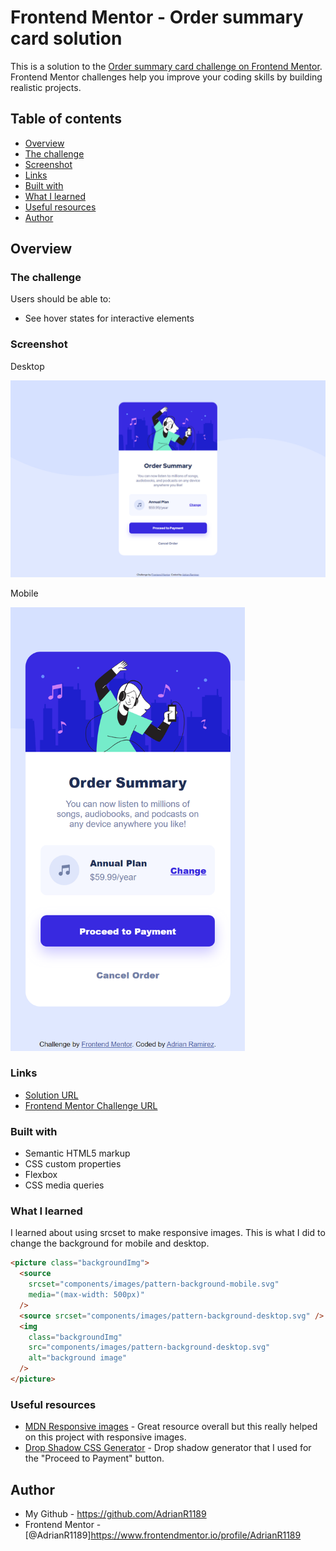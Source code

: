 # Frontend Mentor - Order summary card solution

This is a solution to the [Order summary card challenge on Frontend Mentor](https://www.frontendmentor.io/challenges/order-summary-component-QlPmajDUj). Frontend Mentor challenges help you improve your coding skills by building realistic projects.

## Table of contents

- [Overview](#overview)
- [The challenge](#the-challenge)
- [Screenshot](#screenshot)
- [Links](#links)
- [Built with](#built-with)
- [What I learned](#what-i-learned)
- [Useful resources](#useful-resources)
- [Author](#author)

## Overview

### The challenge

Users should be able to:

- See hover states for interactive elements

### Screenshot

Desktop

![Desktop Screenshot](<Order-Summary-Frontend-Mentor(Desktop-1440w).png>)

Mobile

<img src="https://raw.githubusercontent.com/AdrianR1189/Order-Summary-Frontend-Mentor/main/Order-Summary-Frontend-Mentor(Mobile-375w).png?token=GHSAT0AAAAAACOS2M523ZDBIO3ZOLOSXMP2ZPH2PVA" width="375">

### Links

- [Solution URL](https://order-summary-adrianr1189.pages.dev/)
- [Frontend Mentor Challenge URL](https://www.frontendmentor.io/challenges/order-summary-component-QlPmajDUj)

### Built with

- Semantic HTML5 markup
- CSS custom properties
- Flexbox
- CSS media queries

### What I learned

I learned about using srcset to make responsive images. This is what I did to change the background for mobile and desktop.

```html
<picture class="backgroundImg">
  <source
    srcset="components/images/pattern-background-mobile.svg"
    media="(max-width: 500px)"
  />
  <source srcset="components/images/pattern-background-desktop.svg" />
  <img
    class="backgroundImg"
    src="components/images/pattern-background-desktop.svg"
    alt="background image"
  />
</picture>
```

### Useful resources

- [MDN Responsive images](https://developer.mozilla.org/en-US/docs/Learn/HTML/Multimedia_and_embedding/Responsive_images) - Great resource overall but this really helped on this project with responsive images.
- [Drop Shadow CSS Generator](https://webcode.tools/css-generator/drop-shadow) - Drop shadow generator that I used for the "Proceed to Payment" button.

## Author

- My Github - https://github.com/AdrianR1189
- Frontend Mentor - [@AdrianR1189]https://www.frontendmentor.io/profile/AdrianR1189
